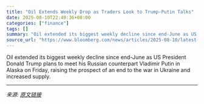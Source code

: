 ```yaml
---
title: "Oil Extends Weekly Drop as Traders Look to Trump-Putin Talks"
date: 2025-08-10T22:49:36+08:00
categories: ["finance"]
tags: []
summary: "Oil extended its biggest weekly decline since end-June as US President Donald Trump plans to meet his Russian counterpart Vladimir Putin in Alaska on Friday, raising the prospect of an end to the war "
source_url: "https://www.bloomberg.com/news/articles/2025-08-10/latest-oil-market-news-and-analysis-for-aug-11"
---
```


Oil extended its biggest weekly decline since end-June as US President Donald Trump plans to meet his Russian counterpart Vladimir Putin in Alaska on Friday, raising the prospect of an end to the war in Ukraine and increased supply.

---

*来源: [原文链接](https://www.bloomberg.com/news/articles/2025-08-10/latest-oil-market-news-and-analysis-for-aug-11)*
